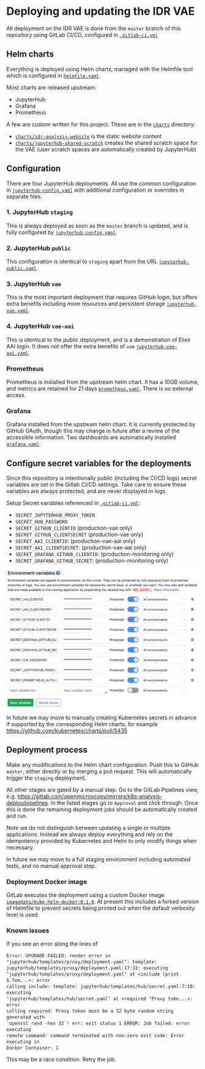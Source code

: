 # Deploying and updating the IDR VAE

All deployment on the IDR VAE is done from the `master` branch of this repository using GitLab CI/CD, configured in [`.gitlab-ci.yml`](../.gitlab-ci.yml)

## Helm charts

Everything is deployed using Helm charts, managed with the Helmfile tool which is configured in [`helmfile.yaml`](../helmfile.yaml).

Most charts are released upstream:

- JupyterHub
- Grafana
- Prometheus

A few are custom written for this project.
These are in the [`charts`](../charts/) directory:

- [`charts/idr-analysis-website`](../charts/idr-analysis-website/) is the static website content
- [`charts/jupyterhub-shared-scratch`](../charts/jupyterhub-shared-scratch) creates the shared scratch space for the VAE (user scratch spaces are automatically created by JupyterHub)

## Configuration

There are four JupyterHub deployments.
All use the common configuration in [`jupyterhub-config.yaml`](../jupyterhub-config.yaml) with additional configuration or overrides in separate files.

### 1. JupyterHub `staging`

This is always deployed as soon as the `master` branch is updated, and is fully configured by [`jupyterhub-config.yaml`](../jupyterhub-config.yaml).

### 2. JupyterHub `public`

This configuration is identical to `staging` apart from the URL [`jupyterhub-public.yaml`](../jupyterhub-public.yaml).

### 3. JupyterHub `vae`

This is the most important deployment that requires GitHub login, but offers extra benefits including more resources and persistent storage [`jupyterhub-vae.yaml`](../jupyterhub-vae.yaml).

### 4. JupyterHub `vae-aai`

This is identical to the public deployment, and is a demonstration of Elixir AAI login.
It does not offer the extra benefits of `vae` [`jupyterhub-vae-aai.yaml`](../jupyterhub-vae-aai.yaml).

### Prometheus

Prometheus is installed from the upstream helm chart.
It has a 10GB volume, and metrics are retained for 21 days [`prometheus.yaml`](../prometheus.yaml).
There is no external access.

### Grafana

Grafana installed from the upstream helm chart.
It is currently protected by GitHub OAuth, though this may change in future after a review of the accessible information.
Two dashboards are automatically installed [`grafana.yaml`](../grafana.yaml).

## Configure secret variables for the deployments

Since this repository is intentionally public (including the CI/CD logs) secret variables are set in the Gitlab CI/CD settings.
Take care to ensure these variables are always protected, and are never displayed in logs.

Setup Secret variables referenced in [`.gitlab-ci.yml`](../.gitlab-ci.yml):

- `SECRET_JUPYTERHUB_PROXY_TOKEN`
- `SECRET_HUB_PASSWORD`
- `SECRET_GITHUB_CLIENTID` (production-vae only)
- `SECRET_GITHUB_CLIENTSECRET` (production-vae only)
- `SECRET_AAI_CLIENTID`: (production-vae-aai only)
- `SECRET_AAI_CLIENTSECRET`: (production-vae-aai only)
- `SECRET_GRAFANA_GITHUB_CLIENTID`: (production-monitoring only)
- `SECRET_GRAFANA_GITHUB_SECRET`: (production-monitoring only)

![GitLab secret variables](gitlab-secret-variables.png)

In future we may move to manually creating Kubernetes secrets in advance if supported by the corresponding Helm charts, for example https://github.com/kubernetes/charts/pull/5435

## Deployment process

Make any modifications to the Helm chart configuration.
Push this to GitHub `master`, either directly or by merging a pull request.
This will automatically trigger the `staging` deployment.

All other stages are gated by a manual step.
Go to the GitLab Pipelines view, e.g. https://gitlab.com/openmicroscopy/mirrors/k8s-analysis-deploy/pipelines.
In the listed stages go to `Approval` and click through.
Once this is done the remaining deployment jobs should be automatically created and run.

Note we do not distinguish between updating a single or multiple applications.
Instead we always deploy everything and rely on the idempotency provided by Kubernetes and Helm to only modify things when necessary.

In future we may move to a full staging environment including automated tests, and no manual approval step.

### Deployment Docker image

GitLab executes the deployment using a custom Docker image [`imagedata/kube-helm-docker:0.1.0`](https://hub.docker.com/r/imagedata/kube-helm-docker/).
At present this includes a forked version of Helmfile to prevent secrets being printed out when the default verbosity level is used.

### Known issues

If you see an error along the lines of

```
Error: UPGRADE FAILED: render error in
"jupyterhub/templates/proxy/deployment.yaml": template:
jupyterhub/templates/proxy/deployment.yaml:17:32: executing
"jupyterhub/templates/proxy/deployment.yaml" at <include (print $.Tem...>: error
calling include: template: jupyterhub/templates/hub/secret.yaml:7:19: executing
"jupyterhub/templates/hub/secret.yaml" at <required "Proxy toke...>: error
calling required: Proxy token must be a 32 byte random string generated with
`openssl rand -hex 32`! err: exit status 1 ERROR: Job failed: error executing
remote command: command terminated with non-zero exit code: Error executing in
Docker Container: 1
```

This may be a race condition.
Retry the job.
